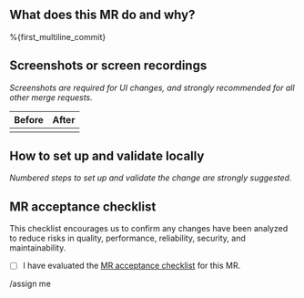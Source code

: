 ## What does this MR do and why?

<!--
Describe in detail what your merge request does and why.

Please keep this description updated with any discussion that takes place so
that reviewers can understand your intent. Keeping the description updated is
especially important if they didn't participate in the discussion.
-->

%{first_multiline_commit}

## Screenshots or screen recordings

_Screenshots are required for UI changes, and strongly recommended for all other merge requests._

<!--
Please include any relevant screenshots or screen recordings that will assist
reviewers and future readers. If you need help visually verifying the change,
please leave a comment and ping a GitLab reviewer, maintainer, or MR coach.
-->

| Before | After  |
| ------ | ------ |
|        |        |

## How to set up and validate locally

_Numbered steps to set up and validate the change are strongly suggested._

<!--
Example below:

1. In rails console enable the experiment fully
   ```ruby
   Feature.enable(:member_areas_of_focus)
   ```
1. Visit any group or project member pages such as `http://127.0.0.1:3000/groups/flightjs/-/group_members`
1. Click the `invite members` button.
-->

## MR acceptance checklist

This checklist encourages us to confirm any changes have been analyzed to reduce risks in quality, performance, reliability, security, and maintainability.

* [ ] I have evaluated the [MR acceptance checklist](https://docs.gitlab.com/ee/development/code_review.html#acceptance-checklist) for this MR.

<!-- template sourced from https://gitlab.com/gitlab-org/gitlab/-/blob/master/.gitlab/merge_request_templates/Default.md -->

/assign me

